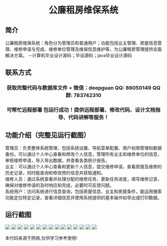 <p><h1 align="center">公廉租房维保系统</h1></p>

## 简介
公廉租房维保系统：角色分为管理员和普通用户；功能包括业主管理、房屋信息管理、维修申请与完成、维修单位管理及维保信息维护等，为公廉租房管理提供全面解决方案。    --计算机毕业设计源码；毕设源码；java毕业设计源码


## 联系方式
<p><h3 align="center">获取完整代码与数据库文件 + 微信：deepguan QQ: 86050149 QQ群: 783742310</h3></p>
<p><h3 align="center">可帮忙远程部署 包运行成功！提供远程部署、修改代码、设计文档指导、代码讲解等服务！</h3></p>

## 功能介绍（完整见运行截图）
管理员：负责整体系统管理，包括系统设置、导航菜单配置、用户权限管理和数据备份。可以通过个人中心查看和修改个人信息，管理所有业主和维修单位的信息，审核维修申请，导入导出数据，并查看各类统计报告。  
业主：可以通过个人中心查看和更新个人信息，提交维修申请，查看房屋及维修的历史记录，同时能查询和修改预约信息并获取通知。  
维修人员：通过系统查看并处理分配的维修任务，更新任务进度，填写维修记录，确保对维修申请的及时响应和完成，必要时可反馈问题。  
系统用户：访问系统进行信息查询，包括房屋信息、业主和房屋条件，能运用搜索功能定位特定记录，查看详细信息并使用系统提供的基本操作如导出或打印数据。


## 运行截图
![](img/001.jpg)
![](img/002.jpg)
![](img/003.jpg)
![](img/004.jpg)
![](img/005.jpg)
![](img/006.jpg)
![](img/007.jpg)
![](img/008.jpg)
![](img/009.jpg)
![](img/010.jpg)
![](img/011.jpg)
![](img/012.jpg)
![](img/013.jpg)
![](img/014.jpg)
![](img/015.jpg)

<p>本代码来源于网络,仅供学习参考使用!</p>

